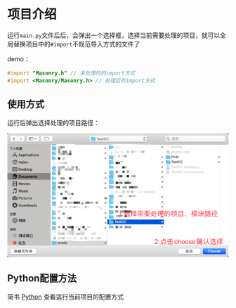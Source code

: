 # 项目介绍

运行`main.py`文件后后，会弹出一个选择框，选择当前需要处理的项目，就可以全局替换项目中的`#import`不规范导入方式的文件了

demo：

```objective-c
#import "Masonry.h" // 未处理的的import方式
#import <Masonry/Masonry.h> // 处理后的import方式
```

## 使用方式
运行后弹出选择处理的项目路径：

![使用步骤](image/tips.png)

## Python配置方法
简书 [Python](https://www.jianshu.com/p/171d235dfc1b) 查看运行当前项目的配置方式